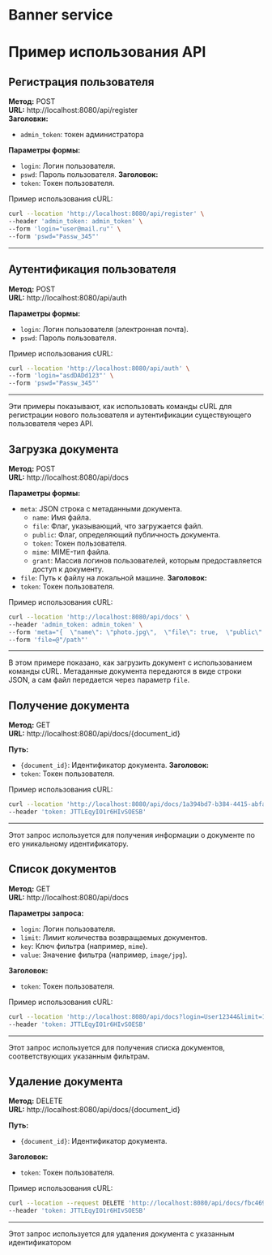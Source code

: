 # Banner service
# Пример использования API

## Регистрация пользователя

**Метод:** POST  
**URL:** http://localhost:8080/api/register  
**Заголовки:**
- `admin_token`: токен администратора

**Параметры формы:**
- `login`: Логин пользователя.
- `pswd`: Пароль пользователя.
**Заголовок:**
- `token`: Токен пользователя.

Пример использования cURL:

```bash
curl --location 'http://localhost:8080/api/register' \
--header 'admin_token: admin_token' \
--form 'login="user@mail.ru"' \
--form 'pswd="Passw_345"'
```

---

## Аутентификация пользователя

**Метод:** POST  
**URL:** http://localhost:8080/api/auth  

**Параметры формы:**
- `login`: Логин пользователя (электронная почта).
- `pswd`: Пароль пользователя.

Пример использования cURL:

```bash
curl --location 'http://localhost:8080/api/auth' \
--form 'login="asdDADd123"' \
--form 'pswd="Passw_345"'
```

---

Эти примеры показывают, как использовать команды cURL для регистрации нового пользователя и аутентификации существующего пользователя через API.

## Загрузка документа

**Метод:** POST  
**URL:** http://localhost:8080/api/docs  

**Параметры формы:**
- `meta`: JSON строка с метаданными документа.
  - `name`: Имя файла.
  - `file`: Флаг, указывающий, что загружается файл.
  - `public`: Флаг, определяющий публичность документа.
  - `token`: Токен пользователя.
  - `mime`: MIME-тип файла.
  - `grant`: Массив логинов пользователей, которым предоставляется доступ к документу.
- `file`: Путь к файлу на локальной машине.
**Заголовок:**
- `token`: Токен пользователя.

Пример использования cURL:

```bash
curl --location 'http://localhost:8080/api/docs' \
--header 'admin_token: admin_token' \
--form 'meta="{  \"name\": \"photo.jpg\",  \"file\": true,  \"public\": false,  \"token\": \"JTTLEqyIO1r6HIvSOESB\",  \"mime\": \"image/jpg\",  \"grant\": [    \"login\" ,\"login2\"  ]}"' \
--form 'file=@"/path"'
```

---

В этом примере показано, как загрузить документ с использованием команды cURL. Метаданные документа передаются в виде строки JSON, а сам файл передается через параметр `file`.

## Получение документа

**Метод:** GET  
**URL:** http://localhost:8080/api/docs/{document_id}


**Путь:**
- `{document_id}`: Идентификатор документа.
**Заголовок:**
- `token`: Токен пользователя.


Пример использования cURL:

```bash
curl --location 'http://localhost:8080/api/docs/1a394bd7-b384-4415-abfa-953ae26b3a4f'\
--header 'token: JTTLEqyIO1r6HIvSOESB'
```

---

Этот запрос используется для получения информации о документе по его уникальному идентификатору.

## Список документов

**Метод:** GET  
**URL:** http://localhost:8080/api/docs  

**Параметры запроса:**
- `login`: Логин пользователя.
- `limit`: Лимит количества возвращаемых документов.
- `key`: Ключ фильтра (например, `mime`).
- `value`: Значение фильтра (например, `image/jpg`).

**Заголовок:**
- `token`: Токен пользователя.

Пример использования cURL:

```bash
curl --location 'http://localhost:8080/api/docs?login=User12344&limit=10&key=mime&value=image%2Fjpg' \
--header 'token: JTTLEqyIO1r6HIvSOESB'
```

---

Этот запрос используется для получения списка документов, соответствующих указанным фильтрам.

## Удаление документа

**Метод:** DELETE  
**URL:** http://localhost:8080/api/docs/{document_id}  

**Путь:**
- `{document_id}`: Идентификатор документа.

**Заголовок:**
- `token`: Токен пользователя.

Пример использования cURL:

```bash
curl --location --request DELETE 'http://localhost:8080/api/docs/fbc46988-6c86-4add-b3d7-25254796da44' \
--header 'token: JTTLEqyIO1r6HIvSOESB'
```

---

Этот запрос используется для удаления документа с указанным идентификатором